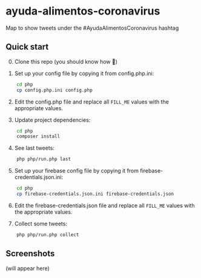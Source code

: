 # ayuda-alimentos-coronavirus

Map to show tweets under the #AyudaAlimentosCoronavirus hashtag

## Quick start

0) Clone this repo (you should know how :grimacing:)

1) Set up your config file by copying it from config.php.ini:

```bash
    cd php
    cp config.php.ini config.php
```

2) Edit the config.php file and replace all `FILL_ME` values with the appropriate values.

3) Update project dependencies:

```bash
    cd php
    composer install
```

4) See last tweets:

```bash
    php php/run.php last
```

5) Set up your firebase config file by copying it from firebase-credentials.json.ini:

```bash
    cd php
    cp firebase-credentials.json.ini firebase-credentials.json
```

6) Edit the firebase-credentials.json file and replace all `FILL_ME` values with the appropriate values.

7) Collect some tweets:

```bash
    php php/run.php collect
```

## Screenshots

(will appear here)
